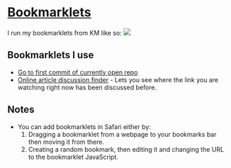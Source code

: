 # [Bookmarklets](http://www.wikiwand.com/en/Bookmarklet)
I run my bookmarklets from KM like so:
![](https://i.imgur.com/UIQNrjr.png)

## Bookmarklets I use
- [Go to first commit of currently open repo](https://gist.github.com/ada36ad5c440246c60c2833308c2cf1d)
- [Online article discussion finder](https://github.com/theoretick/discuss-it) - Lets you see where the link you are watching right now has been discussed before.

## Notes
- You can add bookmarklets in Safari either by:
	1. Dragging a bookmarklet from a webpage to your bookmarks bar then moving it from there.
	2. Creating a random bookmark, then editing it and changing the URL to the bookmarklet JavaScript.